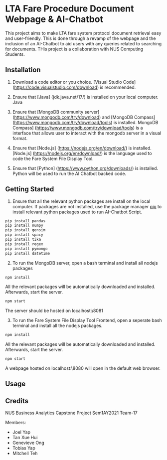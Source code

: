 # LTA Fare Procedure Document Webpage & AI-Chatbot

This project aims to make LTA fare system protocol document retrieval easy and user-friendly. This is done through a revamp of the webpage and the inclusion of an AI-Chatbot to aid users with any queries related to searching for documents. THis project is a collaboration with NUS Computing Students.

## Installation

1. Download a code editor or you choice. [Visual Studio Code] (https://code.visualstudio.com/download) is recommended. 

2. Ensure that [Java] (jdk.java.net/17/) is installed on your local computer.
Java

3. Ensure that [MongoDB community server] (https://www.mongodb.com/try/download) and [MongoDB Compass] (https://www.mongodb.com/try/download/tools) is installed.
MongoDB Compass] (https://www.mongodb.com/try/download/tools) is a interface that allows user to interact with the mongodb server in a visual format.

4. Ensure that [Node.js] (https://nodejs.org/en/download/) is installed. 
[Node.js] (https://nodejs.org/en/download/) is the language used to code the Fare System File Display Tool.

5. Ensure that [Python] (https://www.python.org/downloads/) is installed. 
Python will be used to run the AI Chatbot backed code.

## Getting Started

1. Ensure that all the relevant python packages are install on the local computer.
If packages are not installed, use the package manager [pip](https://pip.pypa.io/en/stable/) to install relevant python packages used to run AI-Chatbot Script.

```bash
pip install pandas
pip install numpy
pip install gensim
pip install spacy
pip install tika
pip install regex
pip install pymongo
pip install datetime
```

2. To run the MongoDB server, open a bash terminal and install all nodejs packages

```bash
npm install
```

All the relevant packages will be automatically downloaded and installed. Afterwards, start the server.

```bash
npm start
```

The server should be hosted on localhost:\\8081

3. To run the Fare System File Display Tool Frontend, open a seperate bash terminal and install all the nodejs packages.

```bash
npm install
```

All the relevant packages will be automatically downloaded and installed. Afterwards, start the server.

```bash
npm start
```

A webpage hosted on localhost:\\8080 will open in the default web browser.



## Usage

## Credits

NUS Business Analytics Capstone Project Sem1AY2021 Team-17

Members:
* Joel Yap
* Tan Xue Hui
* Genevieve Ong
* Tobias Yap
* Mitchell Teh